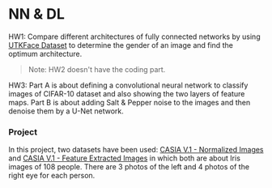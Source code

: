 # NN & DL

HW1: Compare different architectures of fully connected networks by using [UTKFace Dataset](https://susanqq.github.io/UTKFace/) to determine the gender of an image and find the optimum architecture.

> Note: HW2 doesn't have the coding part.

HW3: Part A is about defining a convolutional neural network to classify images of CIFAR-10 dataset and also showing the two layers of feature maps. Part B is about adding Salt & Pepper noise to the images and then denoise them by a U-Net network.

### Project
In this project, two datasets have been used: [CASIA V.1 - Normalized Images](https://drive.google.com/drive/folders/1PP7XMeDjpv5ya2joV-AceemvrJefDQxw) and [CASIA V.1 - Feature Extracted Images](https://drive.google.com/drive/folders/16_qJWCvOwtNcyL44niUeIwgvIJUciC8S) in which both are about Iris images of 108 people. There are 3 photos of the left and 4 photos of the right eye for each person. 





